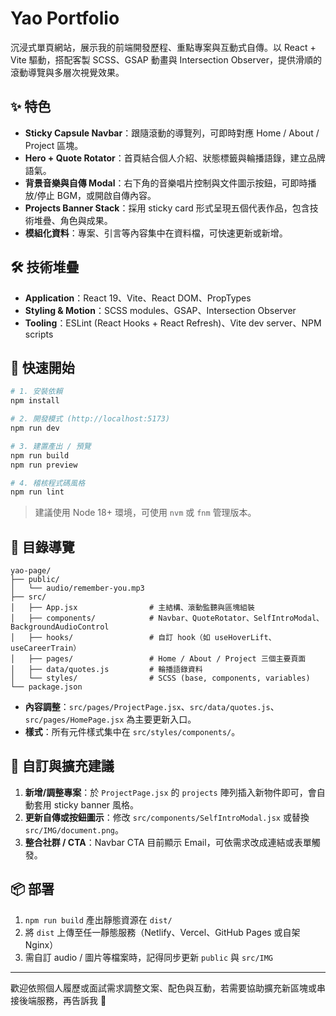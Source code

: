 # Yao Portfolio

沉浸式單頁網站，展示我的前端開發歷程、重點專案與互動式自傳。以 React + Vite 驅動，搭配客製 SCSS、GSAP 動畫與 Intersection Observer，提供滑順的滾動導覽與多層次視覺效果。

## ✨ 特色

- **Sticky Capsule Navbar**：跟隨滾動的導覽列，可即時對應 Home / About / Project 區塊。
- **Hero + Quote Rotator**：首頁結合個人介紹、狀態標籤與輪播語錄，建立品牌語氣。
- **背景音樂與自傳 Modal**：右下角的音樂唱片控制與文件圖示按鈕，可即時播放/停止 BGM，或開啟自傳內容。
- **Projects Banner Stack**：採用 sticky card 形式呈現五個代表作品，包含技術堆疊、角色與成果。
- **模組化資料**：專案、引言等內容集中在資料檔，可快速更新或新增。

## 🛠 技術堆疊

- **Application**：React 19、Vite、React DOM、PropTypes
- **Styling & Motion**：SCSS modules、GSAP、Intersection Observer
- **Tooling**：ESLint (React Hooks + React Refresh)、Vite dev server、NPM scripts

## 🚀 快速開始

```bash
# 1. 安裝依賴
npm install

# 2. 開發模式 (http://localhost:5173)
npm run dev

# 3. 建置產出 / 預覽
npm run build
npm run preview

# 4. 稽核程式碼風格
npm run lint
```

> 建議使用 Node 18+ 環境，可使用 `nvm` 或 `fnm` 管理版本。

## 📂 目錄導覽

```
yao-page/
├── public/
│   └── audio/remember-you.mp3
├── src/
│   ├── App.jsx                # 主結構、滾動監聽與區塊組裝
│   ├── components/            # Navbar、QuoteRotator、SelfIntroModal、BackgroundAudioControl
│   ├── hooks/                 # 自訂 hook（如 useHoverLift、useCareerTrain）
│   ├── pages/                 # Home / About / Project 三個主要頁面
│   ├── data/quotes.js         # 輪播語錄資料
│   └── styles/                # SCSS (base, components, variables)
└── package.json
```

- **內容調整**：`src/pages/ProjectPage.jsx`、`src/data/quotes.js`、`src/pages/HomePage.jsx` 為主要更新入口。
- **樣式**：所有元件樣式集中在 `src/styles/components/`。

## 🧱 自訂與擴充建議

1. **新增/調整專案**：於 `ProjectPage.jsx` 的 `projects` 陣列插入新物件即可，會自動套用 sticky banner 風格。
2. **更新自傳或按鈕圖示**：修改 `src/components/SelfIntroModal.jsx` 或替換 `src/IMG/document.png`。
3. **整合社群 / CTA**：Navbar CTA 目前顯示 Email，可依需求改成連結或表單觸發。

## 📦 部署

1. `npm run build` 產出靜態資源在 `dist/`
2. 將 `dist` 上傳至任一靜態服務（Netlify、Vercel、GitHub Pages 或自架 Nginx）
3. 需自訂 audio / 圖片等檔案時，記得同步更新 `public` 與 `src/IMG`

---

歡迎依照個人履歷或面試需求調整文案、配色與互動，若需要協助擴充新區塊或串接後端服務，再告訴我 🙌
